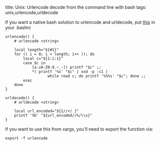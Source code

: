 title: Unix: Urlencode decode from the command line with bash
tags: unix,urlencode,urldecode

If you want a native bash solution to urlencode and urldecode, put [this](https://gist.github.com/cdown/1163649) in your .bashrc

    urlencode() {
        # urlencode <string>
    
        local length="${#1}"
        for (( i = 0; i < length; i++ )); do
            local c="${1:i:1}"
            case $c in
                [a-zA-Z0-9.~_-]) printf "$c" ;;
                *) printf '%s' "$c" | xxd -p -c1 |
                       while read c; do printf '%%%s' "$c"; done ;;
            esac
        done
    }
    
    urldecode() {
        # urldecode <string>
    
        local url_encoded="${1//+/ }"
        printf '%b' "${url_encoded//%/\\x}"
    }

If you want to use this from xargs, you'll need to export the function via:

    export -f urlencode
